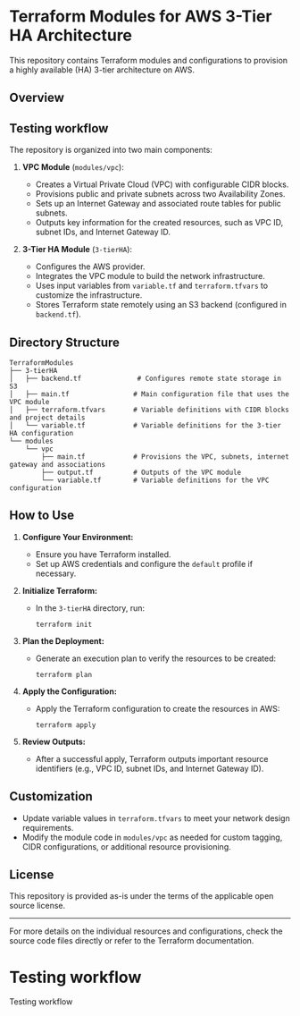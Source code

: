 # Terraform Modules for AWS 3-Tier HA Architecture

This repository contains Terraform modules and configurations to provision a highly available (HA) 3-tier architecture on AWS.

## Overview
## Testing workflow

The repository is organized into two main components:

1. **VPC Module** (`modules/vpc`):
   - Creates a Virtual Private Cloud (VPC) with configurable CIDR blocks.
   - Provisions public and private subnets across two Availability Zones.
   - Sets up an Internet Gateway and associated route tables for public subnets.
   - Outputs key information for the created resources, such as VPC ID, subnet IDs, and Internet Gateway ID.

2. **3-Tier HA Module** (`3-tierHA`):
   - Configures the AWS provider.
   - Integrates the VPC module to build the network infrastructure.
   - Uses input variables from `variable.tf` and `terraform.tfvars` to customize the infrastructure.
   - Stores Terraform state remotely using an S3 backend (configured in `backend.tf`).

## Directory Structure

```
TerraformModules
├── 3-tierHA
│   ├── backend.tf              # Configures remote state storage in S3
│   ├── main.tf                # Main configuration file that uses the VPC module
│   ├── terraform.tfvars       # Variable definitions with CIDR blocks and project details
│   └── variable.tf            # Variable definitions for the 3-tier HA configuration
└── modules
    └── vpc
        ├── main.tf            # Provisions the VPC, subnets, internet gateway and associations
        ├── output.tf          # Outputs of the VPC module
        └── variable.tf        # Variable definitions for the VPC configuration
```

## How to Use

1. **Configure Your Environment:**
   - Ensure you have Terraform installed.
   - Set up AWS credentials and configure the `default` profile if necessary.

2. **Initialize Terraform:**
   - In the `3-tierHA` directory, run:
     ```
     terraform init
     ```

3. **Plan the Deployment:**
   - Generate an execution plan to verify the resources to be created:
     ```
     terraform plan
     ```

4. **Apply the Configuration:**
   - Apply the Terraform configuration to create the resources in AWS:
     ```
     terraform apply
     ```

5. **Review Outputs:**
   - After a successful apply, Terraform outputs important resource identifiers (e.g., VPC ID, subnet IDs, and Internet Gateway ID).

## Customization

- Update variable values in `terraform.tfvars` to meet your network design requirements.
- Modify the module code in `modules/vpc` as needed for custom tagging, CIDR configurations, or additional resource provisioning.

## License

This repository is provided as-is under the terms of the applicable open source license.

---

For more details on the individual resources and configurations, check the source code files directly or refer to the Terraform documentation.

# Testing workflow

Testing workflow
